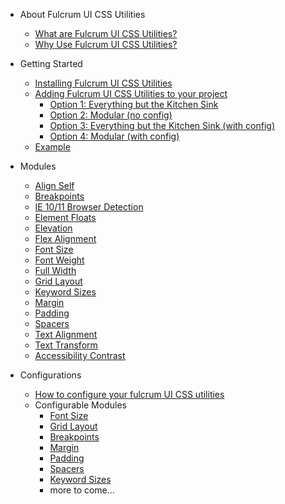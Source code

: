 - About Fulcrum UI CSS Utilities
  - [What are Fulcrum UI CSS Utilities?](/README.md)
  - [Why Use Fulcrum UI CSS Utilities?](why-use.md)

- Getting Started
  - [Installing Fulcrum UI CSS Utilities](installing.md)
  - [Adding Fulcrum UI CSS Utilities to your project](adding-to-projects.md)
    - [Option 1: Everything but the Kitchen Sink](adding-to-projects.md#option-1-everything-but-the-kitchen-sink)
    - [Option 2: Modular (no config)](adding-to-projects.md#option-2-modular-no-config)
    - [Option 3: Everything but the Kitchen Sink (with config)](adding-to-projects.md#option-3-everything-but-the-kitchen-sink-with-config)
    - [Option 4: Modular (with config)](adding-to-projects.md#option-4-modular-with-config)
  - [Example](example-addition.md)

- Modules
  - [Align Self](align-self.md)
  - [Breakpoints](breakpoints.md)
  - [IE 10/11 Browser Detection](browser-compat.md)
  - [Element Floats](element-floats.md)
  - [Elevation](elevation.md)
  - [Flex Alignment](flex-align-items.md)
  - [Font Size](font-size.md)
  - [Font Weight](font-weight.md)
  - [Full Width](full-width.md)
  - [Grid Layout](grid-layout.md)
  <!-- - [Heading Size](heading-size.md) -->
  - [Keyword Sizes](keyword-sizes.md)
  - [Margin](margin.md)
  - [Padding](padding.md)
  <!-- - [Rem Calculation](rem-calculation.md) -->
  - [Spacers](spacers.md)
  - [Text Alignment](text-alignment.md)
  - [Text Transform](text-transform.md)
  - [Accessibility Contrast](accessibility-contrast.md)

- Configurations
  - [How to configure your fulcrum UI CSS utilities](configuring.md)
  - Configurable Modules
    - [Font Size](font-size-configuration.md)
    - [Grid Layout](layout-grid-configuration.md)
    - [Breakpoints](breakpoints-configuration.md)
    - [Margin](margin-configuration.md)
    - [Padding](padding-configuration.md)
    - [Spacers](spacers-configuration.md)
    - [Keyword Sizes](keyword-sizes-configuration.md)
    - more to come...
